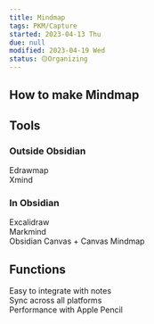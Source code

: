 ```yaml
---
title: Mindmap
tags: PKM/Capture
started: 2023-04-13 Thu
due: null
modified: 2023-04-19 Wed
status: 🟡Organizing
---
```

## How to make Mindmap
## Tools
### Outside Obsidian
Edrawmap  
Xmind
### In Obsidian
Excalidraw  
Markmind  
Obsidian Canvas + Canvas Mindmap
## Functions
Easy to integrate with notes  
Sync across all platforms  
Performance with Apple Pencil